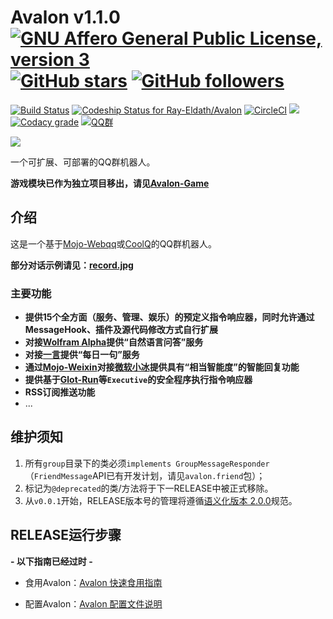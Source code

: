# Avalon v1.1.0    [![GNU Affero General Public License, version 3](https://www.gnu.org/graphics/agplv3-155x51.png)](https://www.gnu.org/licenses/lgpl.html) [![GitHub stars](https://img.shields.io/github/stars/badges/shields.svg?style=social&label=Stars)]() [![GitHub followers](https://img.shields.io/github/followers/espadrine.svg?style=social&label=Follow)]()

[![Build Status](https://img.shields.io/travis/Ray-Eldath/Avalon/master.svg?style=flat-square)](https://travis-ci.org/Ray-Eldath/Avalon) [![Codeship Status for Ray-Eldath/Avalon](https://img.shields.io/codeship/28b37980-8a1d-0135-1242-62d9615dc8b0/master.svg?style=flat-square)](https://app.codeship.com/projects/248940) [![CircleCI](https://img.shields.io/circleci/project/github/Ray-Eldath/Avalon/master.svg?style=flat-square)](https://circleci.com/gh/Ray-Eldath/Avalon/tree/master) [![](https://jitpack.io/v/Ray-Eldath/Avalon.svg?style=flat-square)](https://jitpack.io/#Ray-Eldath/Avalon) [![Codacy grade](https://img.shields.io/codacy/grade/222c04e11950412599414cdb401b8367.svg?style=flat-square)](https://www.codacy.com/app/Ray-Eldath/Avalon?utm_source=github.com&amp;utm_medium=referral&amp;utm_content=Ray-Eldath/Avalon&amp;utm_campaign=Badge_Grade) [![QQ群](https://img.shields.io/badge/QQ%E7%BE%A4-ProgramLeague-blue.svg?style=flat-square)](https://jq.qq.com/?_wv=1027&k=46GveNI)

![](https://raw.githubusercontent.com/Ray-Eldath/Avalon/master/img/console.png)

一个可扩展、可部署的QQ群机器人。

**游戏模块已作为独立项目移出，请见[Avalon-Game](https://github.com/Ray-Eldath/Avalon-Game)**

## 介绍
这是一个基于[Mojo-Webqq](https://github.com/sjdy521/Mojo-Webqq)或[CoolQ](https://cqp.cc)的QQ群机器人。

**部分对话示例请见：[record.jpg](https://raw.githubusercontent.com/Ray-Eldath/Avalon/master/img/record.jpg)**

### 主要功能
 - **提供15个全方面（服务、管理、娱乐）的预定义指令响应器，同时允许通过MessageHook、插件及源代码修改方式自行扩展**
 - **对接[Wolfram Alpha](https://www.wolframalpha.com)提供“自然语言问答”服务**
 - **对接[一言](http://hitokoto.cn)提供“每日一句”服务**
 - **通过[Mojo-Weixin](https://github.com/sjdy521/Mojo-Weixin)对接[微软小冰](http://www.msxiaoice.com)提供具有“相当智能度”的智能回复功能**
 - **提供基于[Glot-Run](https://github.com/prasmussen/glot-run)等`Executive`的安全程序执行指令响应器**
 - **RSS订阅推送功能**
 - ...

## 维护须知

1. 所有```group```目录下的类必须```implements GroupMessageResponder```（``FriendMessage``API已有开发计划，请见``avalon.friend``包）；
2. 标记为`@deprecated`的类/方法将于下一RELEASE中被正式移除。
3. 从`v0.0.1`开始，RELEASE版本号的管理将遵循[语义化版本 2.0.0](http://semver.org/lang/zh-CN/)规范。

## RELEASE运行步骤

**- 以下指南已经过时 -**

 - 食用Avalon：[Avalon 快速食用指南](http://ray-eldath.tech/2017/05/28/avalon-quick-start-guide/)

 - 配置Avalon：[Avalon 配置文件说明](http://ray-eldath.tech/2017/05/28/avalon-profile-description/)
